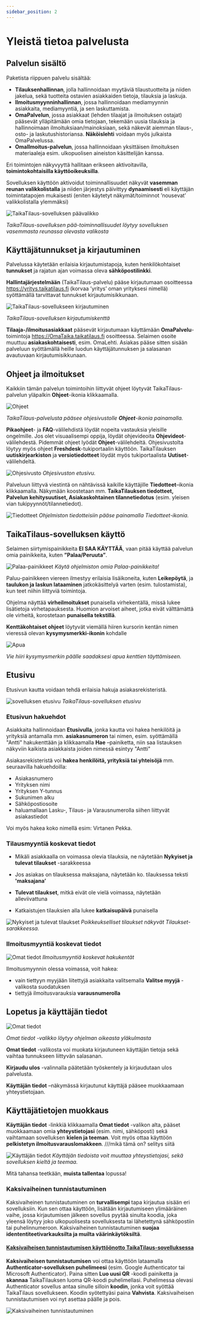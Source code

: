 ```yaml
---
sidebar_position: 2
---
```


# Yleistä tietoa palvelusta

## Palvelun sisältö

Paketista riippuen palvelu sisältää:

- **Tilauksenhallinnan**, jolla hallinnoidaan myytäviä tilaustuotteita ja niiden jakelua, sekä tuotteita ostavien asiakkaiden tietoja, tilauksia ja laskuja.
- **Ilmoitusmyynninhallinnan**, jossa hallinnoidaan mediamyynnin asiakkaita, mediamyyntiä, ja sen laskuttamista.
- **OmaPalvelun**, jossa asiakkaat (lehden tilaajat ja ilmoituksen ostajat) pääsevät ylläpitämään omia tietojaan, tekemään uusia tilauksia ja hallinnoimaan ilmoituksiaan/mainoksiaan, sekä näkevät aiemman tilaus-, osto- ja laskutushistoriansa. **Näköislehti** voidaan myös julkaista OmaPalvelussa.
- **OmaIlmoitus-palvelun**, jossa hallinnoidaan yksittäisen ilmoituksen materiaaleja esim. ulkopuolisen aineiston käsittelijän kanssa.

Eri toimintojen näkyvyyttä hallitaan erikseen aktivoitavilla, **toimintokohtaisilla käyttöoikeuksilla**.

Sovelluksen käyttöön aktivoidut toiminnallisuudet näkyvät **vasemman reunan valikkolistalla** ja niiden järjestys päivittyy **dynaamisesti** eli käyttäjän toimintatapojen mukaisesti (eniten käytetyt näkymät/toiminnot ’nousevat’ valikkolistalla ylemmäksi)

![TaikaTilaus-sovelluksen päävalikko](/img/ohjeet/yleista1.png)

*TaikaTilaus-sovelluksen pää-toiminnallisuudet löytyy sovelluksen vasemmasta reunassa olevasta valikosta*

## Käyttäjätunnukset ja kirjautuminen

Palvelussa käytetään erilaisia kirjautumistapoja, kuten henkilökohtaiset **tunnukset** ja rajatun ajan voimassa oleva **sähköpostilinkki**.

**Hallintajärjestelmään** (TaikaTilaus-palvelu) pääse kirjautumaan osoitteessa https://yritys.taikatilaus.fi (korvaa ’yritys’ oman yrityksesi nimellä) syöttämällä tarvittavat tunnukset kirjautumisikkunaan.

![TaikaTilaus-sovellukseen kirjautuminen](/img/ohjeet/kirjautumisruutu1.png)

*TaikaTilaus-sovelluksen kirjautumiskenttä*

**Tilaaja-/ilmoitusasiakkaat** pääsevät kirjautumaan käyttämään **OmaPalvelu**-toimintoja https://OmaTaika.taikatilaus.fi osoitteessa. Selaimen osoite muuttuu **asiakaskohtaisesti**, esim. OmaLehti. Asiakas pääse sitten sisään palveluun syöttämällä heille luodun käyttäjätunnuksen ja salasanan avautuvaan kirjautumisikkunaan.

## Ohjeet ja ilmoitukset

Kaikkiin tämän palvelun toimintoihin liittyvät ohjeet löytyvät TaikaTilaus-palvelun yläpalkin **Ohjeet**-ikonia klikkaamalla.

![Ohjeet](/img/ohjeet/ohjeet-ikoni.png)

*TaikaTilaus-palvelusta pääsee ohjesivustolle **Ohjeet**-ikonia painamalla.*

**Pikaohjeet**- ja **FAQ**-välilehdistä löydät nopeita vastauksia yleisille ongelmille. Jos olet visuaalisempi oppija, löydät ohjevideoita **Ohjevideot**-välilehdestä. Pidemmät ohjeet lyödät **Ohjeet**-välilehdeltä. Ohjesivustolta löytyy myös ohjeet **Freshdesk**-tukiportaalin käyttöön. TaikaTilauksen **uutiskirjearkiston** ja **versiotiedotteet** löydät myös tukiportaalista **Uutiset**-välilehdeltä.

![Ohjesivusto](/img/ohjeet/tukiportaali.png)
*Ohjesivuston etusivu.*

Palveluun liittyvä viestintä on nähtävissä kaikille käyttäjille **Tiedotteet**–ikonia klikkaamalla. Näkymään koostetaan mm. **TaikaTilauksen tiedotteet, Palvelun kehitysuutiset, Asiakaskohtainen tilannetiedotus** (esim. yleisen vian tukipyynnöt/tilannetiedot). 

![Tiedotteet](/img/ohjeet/ohjeet-tiedotteet.png)
*Ohjelmiston tiedotteisiin pääse painamalla Tiedotteet-ikonia.*

## TaikaTilaus-sovelluksen käyttö

Selaimen siirtymispainikkeita **EI SAA KÄYTTÄÄ**, vaan pitää käyttää palvelun omia painikkeita, kuten **”Palaa/Peruuta”**.

![Palaa-painikkeet](/img/ohjeet/palaa-painikkeet.png)
*Käytä ohjelmiston omia Palaa-painikkeita!*

Paluu-painikkeen viereen ilmestyy erilaisia lisäikoneita, kuten **Leikepöytä**, ja **taulukon ja laskun lataaminen** jatkokäsittelyä varten (esim. tulostamista), kun teet niihin liittyviä toimintoja.

Ohjelma näyttää **virheilmoitukset** punaisella virhekentällä, missä lukee lisätietoja virhetapauksesta. Huomion arvoiset aiheet, jotka eivät välttämättä ole virheitä, korostetaan **punaisella tekstillä**.

**Kenttäkohtaiset ohjeet** löytyvät viemällä hiiren kursorin kentän nimen vieressä olevan **kysymysmerkki-ikonin** kohdalle

![Apua](/img/ohjeet/apua.png)

*Vie hiiri kysymysmerkin päälle saadaksesi apua kenttien täyttämiseen.*

## Etusivu

Etusivun kautta voidaan tehdä erilaisia hakuja asiakasrekisteristä.

![sovelluksen etusivu](/img/ohjeet/etusivu.png)
*TaikaTilaus-sovelluksen etusivu*

### Etusivun hakuehdot

Asiakkaita hallinnoidaan **Etusivulla**, jonka kautta voi hakea henkilöitä ja yrityksiä antamalla mm. **asiakasnumeron** tai nimen, esim. syöttämällä "Antti" hakukenttään ja klikkaamalla **Hae** –painiketta, niin saa listauksen näkyviin kaikista asiakkaista joiden nimessä esintyy "Antti"

Asiakasrekisteristä voi **hakea henkilöitä, yrityksiä tai yhteisöjä** mm. seuraavilla hakuehdoilla:
- Asiakasnumero
- Yrityksen nimi
- Yrityksen Y-tunnus
- Sukunimen alku
- Sähköpostiosoite
- haluamallaan Lasku-, Tilaus- ja Varausnumerolla siihen liittyvät asiakastiedot

Voi myös hakea koko nimellä esim: Virtanen Pekka.

### Tilausmyyntiä koskevat tiedot

- Mikäli asiakkaalla on voimassa olevia tilauksia, ne näytetään **Nykyiset ja tulevat tilaukset** -sarakkeessa

- Jos asiakas on tilauksessa maksajana, näytetään ko. tilauksessa teksti **'maksajana’**

- **Tulevat tilaukset**, mitkä eivät ole vielä voimassa, näytetään alleviivattuna

- Katkaistujen tilauksien alla lukee **katkaisupäivä** punaisella

![Nykyiset ja tulevat tilaukset](/img/ohjeet/tilaukset.png)
*Poikkeukselliset tilaukset näkyvät Tilaukset-sarakkeessa.*

### Ilmoitusmyyntiä koskevat tiedot

![Omat tiedot](/img/ohjeet/ilmoitusmyyntihaku.png)
*Ilmoitusmyyntiä koskevat hakukentät*

Ilmoitusmyynnin olessa voimassa, voit hakea: 
- vain tiettyyn myyjään liitettyjä asiakkaita valitsemalla **Valitse myyjä** -valikosta suodatuksen
- tiettyjä ilmoitusvarauksia **varausnumerolla**

## Lopetus ja käyttäjän tiedot

![Omat tiedot](/img/ohjeet/kayttajantiedot.png)

*Omat tiedot -valikko löytyy ohjelman oikeasta yläkulmasta*

**Omat tiedot** -valikosta voi muokata kirjautuneen käyttäjän tietoja sekä vaihtaa tunnukseen liittyvän salasanan.

**Kirjaudu ulos** -valinnalla päätetään työskentely ja kirjaudutaan ulos palvelusta.

**Käyttäjän tiedot** –näkymässä kirjautunut käyttäjä pääsee muokkaamaan yhteystietojaan.

## Käyttäjätietojen muokkaus

**Käyttäjän tiedot** -linkkiä klikkaamalla **Omat tiedot** -valikon alta, pääset muokkaamaan omia **yhteystietojasi** (esim. nimi, sähköposti) sekä vaihtamaan sovelluksen **kielen ja teeman**. Voit myös ottaa käyttöön **pelkistetyn ilmoitusvarauslomakkeen**. ///mikä tämä on? selitys siitä

![Käyttäjän tiedot](/img/ohjeet/kayttajantiedot2.png)
*Käyttäjän tiedoista voit muuttaa yhteystietojasi, sekä sovelluksen kieltä ja teemaa.*

Mitä tahansa teetkään, **muista tallentaa** lopussa!

### Kaksivaiheinen tunnistautuminen

Kaksivaiheinen tunnistautuminen on **turvallisempi** tapa kirjautua sisään eri sovelluksiin. Kun sen ottaa käyttöön, lisätään kirjautumiseen ylimääräinen vaihe, jossa kirjautumisen jälkeen sovellus pyytää sinulta koodia, joka yleensä löytyy joko ulkopuolisesta sovelluksesta tai lähetettynä sähköpostiin tai puhelinnumeroon. Kaksivaiheinen tunnistautuminen **suojaa idententiteetivarkauksilta ja muilta väärinkäytöksiltä**.

#### <a href="/docs/pikaohjeet/kaksivaiheinen-tunnistautuminen">Kaksivaiheisen tunnistautumisen käyttöönotto TaikaTilaus-sovelluksessa</a>

 **Kaksivaiheisen tunnistautumisen** voi ottaa käyttöön lataamalla **Authenticator-sovelluksen puhelimeesi** (esim. Google Authenticator tai Microsoft Authenticator). Paina sitten **Luo uusi QR** -koodi painiketta ja **skannaa** TaikaTilauksen luoma QR-koodi puhelimellasi. Puhelimessa olevasi Authenticator sovellus antaa sinulle silloin **koodin**, jonka voit syöttää TaikaTilaus sovellukseen. Koodin syötettyäsi paina **Vahvista**. Kaksivaiheisen tunnistautumisen voi nyt asettaa päälle ja pois.

![Kaksivaiheinen tunnistautuminen](/img/ohjeet/MFA.png)